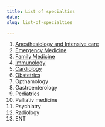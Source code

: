 ```yaml
---
title: List of specialties
date: 
slug: list-of-specialties

---
```

 1. [Anesthesiology and Intensive care](../anesthesiology-and-intensive-care)
 2. [Emergency Medicine](../family-medicine)
 3. [Family Medicine](../family-medicine)
 4. [Immunology](../immunology)
 5. [Cardiology](../cardiology)
 6. [Obstetrics](../opthamology)
 7. Opthamology
 8. Gastroenterology
 9. Pediatrics
10. Palliativ medicine
11. Psychiatry
12. Radiology
13. ENT
